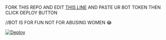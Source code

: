 FORK THIS REPO AND EDIT [THIS LINE](https://github.com/anandus0070/kunjoottan/blob/de2dec4a3600ccffc3343764478bdf95bd03ba47/main.go#L11)
AND PASTE UR BOT TOKEN THEN CLICK DEPLOY BUTTON 

//BOT IS FOR FUN NOT FOR ABUSING WOMEN 😂

[![Deploy](https://www.herokucdn.com/deploy/button.svg)](https://heroku.com/deploy)

